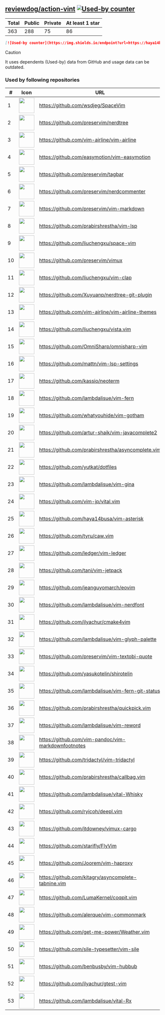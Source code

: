 





## [reviewdog/action-vint](https://github.com/reviewdog/action-vint) [![Used-by counter](https://img.shields.io/endpoint?url=https://haya14busa.github.io/github-used-by/data/reviewdog/action-vint/shieldsio.json)](https://github.com/haya14busa/github-used-by/tree/main/repo/reviewdog/action-vint)

| Total | Public | Private | At least 1 star
| ----- | ------ | ------- | ---------------
| 363 | 288 | 75 | 86 |

```md
[![Used-by counter](https://img.shields.io/endpoint?url=https://haya14busa.github.io/github-used-by/data/reviewdog/action-vint/shieldsio.json)](https://github.com/haya14busa/github-used-by/tree/main/repo/reviewdog/action-vint)
```

> [!CAUTION]
> It uses dependents (Used-by) data from GitHub and usage data can be outdated.

### Used by following repositories

| # | Icon | URL | Stars |
| -- | -- | -- | -- | 
|1|<img src="https://github.com/wsdjeg.png" width=50 height=50>|https://github.com/wsdjeg/SpaceVim|20378|
|2|<img src="https://github.com/preservim.png" width=50 height=50>|https://github.com/preservim/nerdtree|19785|
|3|<img src="https://github.com/vim-airline.png" width=50 height=50>|https://github.com/vim-airline/vim-airline|17851|
|4|<img src="https://github.com/easymotion.png" width=50 height=50>|https://github.com/easymotion/vim-easymotion|7548|
|5|<img src="https://github.com/preservim.png" width=50 height=50>|https://github.com/preservim/tagbar|6170|
|6|<img src="https://github.com/preservim.png" width=50 height=50>|https://github.com/preservim/nerdcommenter|5000|
|7|<img src="https://github.com/preservim.png" width=50 height=50>|https://github.com/preservim/vim-markdown|4723|
|8|<img src="https://github.com/prabirshrestha.png" width=50 height=50>|https://github.com/prabirshrestha/vim-lsp|3190|
|9|<img src="https://github.com/liuchengxu.png" width=50 height=50>|https://github.com/liuchengxu/space-vim|2857|
|10|<img src="https://github.com/preservim.png" width=50 height=50>|https://github.com/preservim/vimux|2230|
|11|<img src="https://github.com/liuchengxu.png" width=50 height=50>|https://github.com/liuchengxu/vim-clap|2125|
|12|<img src="https://github.com/Xuyuanp.png" width=50 height=50>|https://github.com/Xuyuanp/nerdtree-git-plugin|2086|
|13|<img src="https://github.com/vim-airline.png" width=50 height=50>|https://github.com/vim-airline/vim-airline-themes|2059|
|14|<img src="https://github.com/liuchengxu.png" width=50 height=50>|https://github.com/liuchengxu/vista.vim|1922|
|15|<img src="https://github.com/OmniSharp.png" width=50 height=50>|https://github.com/OmniSharp/omnisharp-vim|1732|
|16|<img src="https://github.com/mattn.png" width=50 height=50>|https://github.com/mattn/vim-lsp-settings|1323|
|17|<img src="https://github.com/kassio.png" width=50 height=50>|https://github.com/kassio/neoterm|1323|
|18|<img src="https://github.com/lambdalisue.png" width=50 height=50>|https://github.com/lambdalisue/vim-fern|1303|
|19|<img src="https://github.com/whatyouhide.png" width=50 height=50>|https://github.com/whatyouhide/vim-gotham|1266|
|20|<img src="https://github.com/artur-shaik.png" width=50 height=50>|https://github.com/artur-shaik/vim-javacomplete2|970|
|21|<img src="https://github.com/prabirshrestha.png" width=50 height=50>|https://github.com/prabirshrestha/asyncomplete.vim|935|
|22|<img src="https://github.com/yutkat.png" width=50 height=50>|https://github.com/yutkat/dotfiles|809|
|23|<img src="https://github.com/lambdalisue.png" width=50 height=50>|https://github.com/lambdalisue/vim-gina|687|
|24|<img src="https://github.com/vim-jp.png" width=50 height=50>|https://github.com/vim-jp/vital.vim|578|
|25|<img src="https://github.com/haya14busa.png" width=50 height=50>|https://github.com/haya14busa/vim-asterisk|392|
|26|<img src="https://github.com/tyru.png" width=50 height=50>|https://github.com/tyru/caw.vim|378|
|27|<img src="https://github.com/ledger.png" width=50 height=50>|https://github.com/ledger/vim-ledger|376|
|28|<img src="https://github.com/tani.png" width=50 height=50>|https://github.com/tani/vim-jetpack|332|
|29|<img src="https://github.com/jeanguyomarch.png" width=50 height=50>|https://github.com/jeanguyomarch/eovim|194|
|30|<img src="https://github.com/lambdalisue.png" width=50 height=50>|https://github.com/lambdalisue/vim-nerdfont|144|
|31|<img src="https://github.com/ilyachur.png" width=50 height=50>|https://github.com/ilyachur/cmake4vim|129|
|32|<img src="https://github.com/lambdalisue.png" width=50 height=50>|https://github.com/lambdalisue/vim-glyph-palette|129|
|33|<img src="https://github.com/preservim.png" width=50 height=50>|https://github.com/preservim/vim-textobj-quote|124|
|34|<img src="https://github.com/yasukotelin.png" width=50 height=50>|https://github.com/yasukotelin/shirotelin|91|
|35|<img src="https://github.com/lambdalisue.png" width=50 height=50>|https://github.com/lambdalisue/vim-fern-git-status|89|
|36|<img src="https://github.com/prabirshrestha.png" width=50 height=50>|https://github.com/prabirshrestha/quickpick.vim|80|
|37|<img src="https://github.com/lambdalisue.png" width=50 height=50>|https://github.com/lambdalisue/vim-reword|45|
|38|<img src="https://github.com/vim-pandoc.png" width=50 height=50>|https://github.com/vim-pandoc/vim-markdownfootnotes|37|
|39|<img src="https://github.com/tridactyl.png" width=50 height=50>|https://github.com/tridactyl/vim-tridactyl|34|
|40|<img src="https://github.com/prabirshrestha.png" width=50 height=50>|https://github.com/prabirshrestha/callbag.vim|29|
|41|<img src="https://github.com/lambdalisue.png" width=50 height=50>|https://github.com/lambdalisue/vital-Whisky|28|
|42|<img src="https://github.com/ryicoh.png" width=50 height=50>|https://github.com/ryicoh/deepl.vim|25|
|43|<img src="https://github.com/jtdowney.png" width=50 height=50>|https://github.com/jtdowney/vimux-cargo|24|
|44|<img src="https://github.com/starifly.png" width=50 height=50>|https://github.com/starifly/FlyVim|20|
|45|<img src="https://github.com/Joorem.png" width=50 height=50>|https://github.com/Joorem/vim-haproxy|20|
|46|<img src="https://github.com/kitagry.png" width=50 height=50>|https://github.com/kitagry/asyncomplete-tabnine.vim|13|
|47|<img src="https://github.com/LumaKernel.png" width=50 height=50>|https://github.com/LumaKernel/coqpit.vim|10|
|48|<img src="https://github.com/alerque.png" width=50 height=50>|https://github.com/alerque/vim-commonmark|9|
|49|<img src="https://github.com/get-me-power.png" width=50 height=50>|https://github.com/get-me-power/Weather.vim|8|
|50|<img src="https://github.com/sile-typesetter.png" width=50 height=50>|https://github.com/sile-typesetter/vim-sile|8|
|51|<img src="https://github.com/benbusby.png" width=50 height=50>|https://github.com/benbusby/vim-hubbub|6|
|52|<img src="https://github.com/ilyachur.png" width=50 height=50>|https://github.com/ilyachur/gtest-vim|5|
|53|<img src="https://github.com/lambdalisue.png" width=50 height=50>|https://github.com/lambdalisue/vital-Rx|5|
